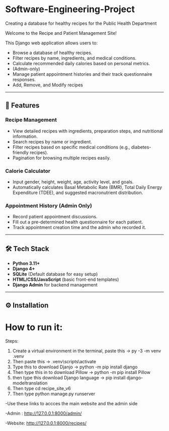 # Software-Engineering-Project
Creating a database for healthy recipes for the Public Health Department

Welcome to the Recipe and Patient Management Site!

This Django web application allows users to:
- Browse a database of healthy recipes.
- Filter recipes by name, ingredients, and medical conditions.
- Calculate recommended daily calories based on personal metrics.
- (Admin-only)
- Manage patient appointment histories and their track questionnaire responses.
- Add, Remove, and Modify recipes

---

## 🚀 Features

### Recipe Management
- View detailed recipes with ingredients, preparation steps, and nutritional information.
- Search recipes by name or ingredient.
- Filter recipes based on specific medical conditions (e.g., diabetes-friendly recipes).
- Pagination for browsing multiple recipes easily.

### Calorie Calculator
- Input gender, height, weight, age, activity level, and goals.
- Automatically calculates Basal Metabolic Rate (BMR), Total Daily Energy Expenditure (TDEE), and suggested macronutrient distribution.

### Appointment History (Admin Only)
- Record patient appointment discussions.
- Fill out a pre-determined health questionnaire for each patient.
- Track appointment creation time and the admin who recorded it.

---

## 🛠️ Tech Stack

- **Python 3.11+**
- **Django 4+**
- **SQLite** (Default database for easy setup)
- **HTML/CSS/JavaScript** (basic front-end templates)
- **Django Admin** for backend management

---

## ⚙️ Installation

# How to run it:
Steps: 

1) Create a virtual environment in the terminal, paste this -> py -3 -m venv .venv
2) Then paste this -> .venv\scripts\activate
3) Type this to download Djanjo -> python -m pip install django
4) Then type this in to download Pillow -> python -m pip install Pillow
5) then type this download Django language -> pip install django-modeltranslation
6) Then type cd recipe_site_v6
7) Then type python manage.py runserver

-Use these links to accces the main website and the admin side

  -Admin : http://127.0.0.1:8000/admin/
  
  -Website: http://127.0.0.1:8000/recipes/

